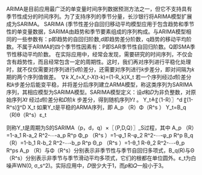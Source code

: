 ARIMA是目前应用最广泛的单变量时间序列数据预测方法之一，但它不支持具有季节性成分的时间序列。为了支持序列的季节分量，长沙银行将ARIMA模型扩展成为SARIMA。
SARIMA (季节性差分自回归移动平均模型应用于包含趋势和季节性的单变量数据，SARIMA由趋势和季节要素组成的序列构成。与ARIMA模型相同的一些参数有：p即趋势的自回归阶数,d即趋势差分阶数，q趋势的移动平均阶数。不属于ARIMA的四个季节性因素有：P即SAR季节性自回归阶数。Q即SMA季节性移动平均阶数。
在实际应用中，经常会发现，需要研究的时间序列，不仅会含有趋势性，而且经常包含一定的周期性。这时，我们再对序列进行平稳化处理时，就不仅仅需要对序列进行𝑑阶差分，还需要对序列进行𝑘步差分，即对间隔为𝑘期的两个序列值做差。
∇_k X_t=X_t-X_(t-k)=(1-R_k)X_t
若一个序列经过𝑑阶差分和𝑘步差分后能变平稳，并将差分后序列建立ARMA模型，称这类序列为SARIMA序列，其相应模型为SARIMA模型。SARIMA模型定义：设𝑑和𝐷为非负整数，对原始序列𝑋𝑡 经过𝑑阶差分和𝐷阶𝑘 步差分，得到随机序列𝑌𝑡 。
Y_t≜〖（1-R）〗^d 〖(1-R^s)〗^D X_t
如果Y_t是平稳的ARMA序列，即
A_p （R）Φ（R^s ） Y_t=B_q （R)θ（R^s）ε_t

则称Y_t是周期为S的SARIMA（p，d，q）×〖（P,D,Q）〗_S过程，其中
A_p （R）=1-a_1 R-a_2 R^2-∙∙∙-a_p R^p
Φ_p （R^s ）=1-φ_1 R-φ_2 R^2-∙∙∙-φ_p R^p
B_q （R）=1-b_1 R-b_2 R^2-∙∙∙-b_p R^p
Θ_p （R^s ）=1-θ_1 R-θ_2 R^2-∙∙∙-θ_p R^ps
A_p （R）与Φ（R^s）分别表示非季节性与季节自回归多项式，B_q(R)与Θ（R^s）分别表示非季节与季节滑动平均多项式，它们的根都在单位圆外。ε_t为白噪声WN(0, σ_s^2)。实际应用中，𝐷很少大于1，而𝑝和𝑄一般小于3。

